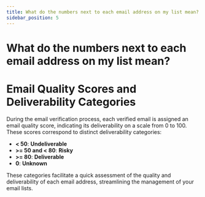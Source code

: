 ```yaml
---
title: What do the numbers next to each email address on my list mean?
sidebar_position: 5
---
```


# What do the numbers next to each email address on my list mean?

# Email Quality Scores and Deliverability Categories

During the email verification process, each verified email is assigned an email quality score, indicating its deliverability on a scale from 0 to 100. These scores correspond to distinct deliverability categories:

- **< 50**: **Undeliverable**
- **>= 50 and < 80**: **Risky**
- **>= 80**: **Deliverable**
- **0**: **Unknown**

These categories facilitate a quick assessment of the quality and deliverability of each email address, streamlining the management of your email lists.